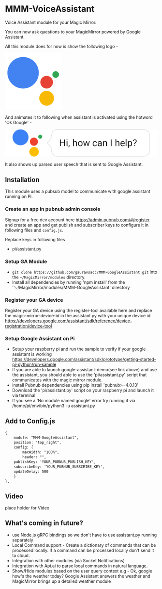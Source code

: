 # MMM-VoiceAssistant

Voice Assistant module for your Magic Mirror.

You can now ask questions to your MagicMirror powered by Google Assistant.

All this module does for now is show the following logo -

![](assistant_inactive.png)

And animates it to following when assistant is activated using the hotword 'Ok Google' -

![](assistant_active.png)

It also shows up parsed user speech that is sent to Google Assistant.

## Installation

This module uses a pubsub model to communicate with google assistant running on Pi.

### Create an app in pubnub admin console
Signup for a free dev account here https://admin.pubnub.com/#/register and create an app and get publish and subscriber keys to configure it in following files and `config.js`.

Replace keys in following files
* pi/assistant.py

### Setup GA Module
* `git clone https://github.com/gauravsacc/MMM-GoogleAssistant.git` into the `~/MagicMirror/modules` directory.
* Install all dependencies by running 'npm install' from the ''~/MagicMirror/modules/MMM-GoogleAssistant' directory
### Register your GA device
Register your GA device using the register-tool available here and replace the magic-mirror-device-id in the assistant.py with your unique device id
https://developers.google.com/assistant/sdk/reference/device-registration/device-tool

### Setup Google Assistant on Pi
* Setup your raspberry pi and run the sample to verify if your google assistant is working https://developers.google.com/assistant/sdk/prototype/getting-started-pi-python/run-sample
* If you are able to launch google-assistant-demo(see link above) and use the assistant, you should able to use the 'pi/assistant.py' script that communicates with the magic mirror module.
* Install Pubnub dependencies using pip install 'pubnub>=4.0.13'
* Download the 'pi/assistant.py' script on your raspberry pi and launch it via terminal
* If you see a 'No module named google' error try running it via /home/pi/env/bin/python3 -u assistant.py


## Add to Config.js
    {
        module: "MMM-GoogleAssistant",
        position: "top_right",
        config: {
            maxWidth: "100%",
            header: "",
	    publishKey: 'YOUR_PUBNUB_PUBLISH_KEY',
	    subscribeKey: 'YOUR_PUBNUB_SUBSCRIBE_KEY',
	    updateDelay: 500
        }
    },

## Video
place holder for Video

## What's coming in future?
* use Node.js gRPC bindings so we don't have to use assistant.py running separately
* Local Command support - Create a dictionary of commands that can be processed locally. If a command can be processed locally don't send it to cloud.
* Integration with other modules (via Socket Notifications)
* Integration with Api.ai to parse local commands in natural language.
* Show/Hide modules based on the user query context
  e.g - Ok, google how's the weather today?
  Google Assistant answers the weather and MagicMirror brings up a detailed weather module
